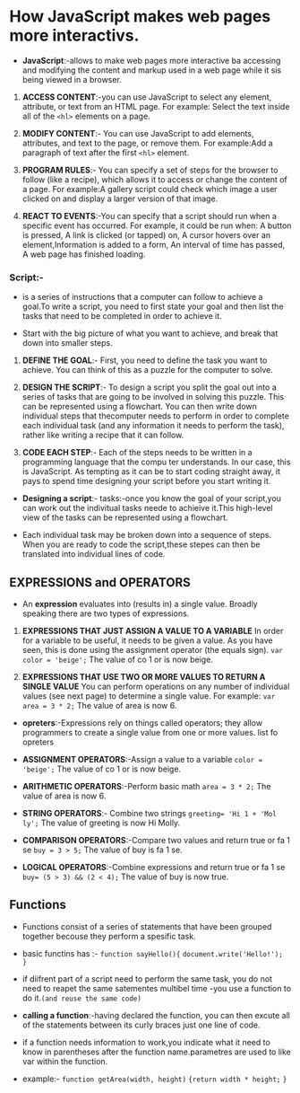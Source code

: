 # How JavaScript makes web pages more interactivs.


- **JavaScript**:-allows to make web pages more interactive ba accessing and modifying the content and markup used in a web page while it sis being viewed in a browser.

1. **ACCESS CONTENT**:-you can use JavaScript to select any element, attribute, or text from an HTML page. For example: Select the text inside all of the ```<hl>``` elements on a page.

2. **MODIFY CONTENT**:- You can use JavaScript to add elements, attributes, and text to the page, or remove them. For example:Add a paragraph of text after the first ```<hl>``` element.

3. **PROGRAM RULES**:- You can specify a set of steps for the browser to follow (like a recipe), which allows it to access or change the content of a page. For example:A gallery script could check which image a user clicked on and display a larger version of that image.

4. **REACT TO EVENTS**:-You can specify that a script should run when a specific event has occurred. For example, it could be run when: A button is pressed,  A link is clicked (or tapped) on, A cursor hovers over an element,Information is added to a form, An interval of time has passed, A web page has finished loading.

### Script:-
- is a series of instructions that a computer can follow to achieve a goal.To write a script, you need to first state your goal and then list the tasks that need to be completed in order to achieve it.

- Start with the big picture of what you want to achieve, and break that down into smaller steps.

1. **DEFINE THE GOAL**:- First, you need to define the task you want to achieve. You can think of this as a puzzle for the computer to solve.

2. **DESIGN THE SCRIPT**:- To design a script you split the goal out into a series of tasks that are going to be involved in solving this puzzle. This can be represented using a flowchart. You can then write down individual steps that thecomputer needs to perform in order to complete each individual task (and any information it needs to perform the task), rather like writing a recipe that it can follow.

3. **CODE EACH STEP**:- Each of the steps needs to be written in a programming language that the compu ter
understands. In our case, this is JavaScript. As tempting as it can be to start coding straight away, it pays to spend time designing your script before you start writing it.

- **Designing a script**:- tasks:-once you know the goal of your script,you can work out the indivitual tasks neede to achieive it.This high-level view of the tasks can be represented using a flowchart.

- Each individual task may be broken down into a sequence of steps. When you are ready to code the script,these stepes can then be translated into individual lines of code.


## EXPRESSIONS and OPERATORS

- An **expression** evaluates into (results in) a single value. Broadly speaking there are two types of expressions.

1. **EXPRESSIONS THAT JUST ASSIGN A VALUE TO A VARIABLE** In order for a variable to be useful, it needs to be given a value. As you have seen, this is done using the assignment operator (the equals sign). 
```var color = 'beige';``` The value of co 1 or is now beige.

2. **EXPRESSIONS THAT USE TWO OR MORE VALUES TO RETURN A SINGLE VALUE**
You can perform operations on any number of individual values (see next page) to determine a single value. For example: ```var area = 3 * 2;``` The value of area is now 6.

- **opreters**:-Expressions rely on things called operators; they allow programmers to create a single value from one or more values. list fo opreters

- **ASSIGNMENT OPERATORS**:-Assign a value to a variable
```color = 'beige';``` The value of co 1 or is now beige.

- **ARITHMETIC OPERATORS**:-Perform basic math
```area = 3 * 2;``` The value of area is now 6.

- **STRING OPERATORS**:- Combine two strings
```greeting= 'Hi 1 + 'Mol ly';``` The value of greeting is now Hi Molly.

- **COMPARISON OPERATORS**:-Compare two values and return true or fa 1 se
```buy = 3 > 5;``` The value of buy is fa 1 se.

- **LOGICAL OPERATORS**:-Combine expressions and return true or fa 1 se
```buy= (5 > 3) && (2 < 4);``` The value of buy is now true.


## Functions
- Functions consist of a series of statements that have been grouped together becouse they perform a spesific task. 

- basic functins has :- ```function sayHello(){```
                          ```document.write('Hello!');```
                         ``` }```

- if diifrent part of a script need to perform the same task, you do not need to reapet the same satementes multibel time -you use a function to do it.```(and reuse the same code)```

- **calling a function**:-having declared the function, you can then excute all of the statements between its curly braces just one line of code.

- if a function needs information to work,you indicate what it need to know in parentheses after the function name.parametres are used to like var within the function. 

- example:- ```function getArea(width, height)```
                   ```{return width * height;```
                   ```}```